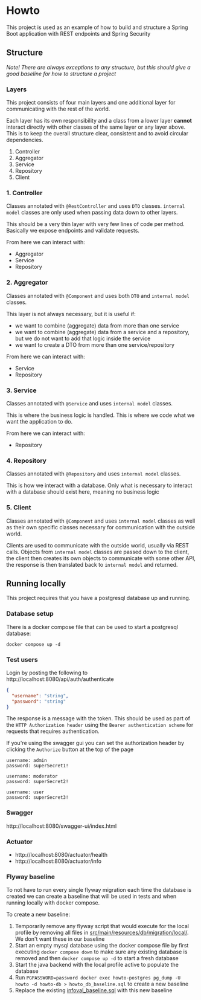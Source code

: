# Howto

This project is used as an example of how to build and structure a Spring Boot application with REST endpoints and
Spring Security

## Structure

_Note! There are always exceptions to any structure, but this should give a good baseline for how to structure a
project_

### Layers

This project consists of four main layers and one additional layer for communicating with the rest of the world.

Each layer has its own responsibility and a class from a lower layer **cannot**
interact directly with other classes of the same layer or any layer above. This is to keep the overall structure clear,
consistent and to avoid circular dependencies.

1. Controller
2. Aggregator
3. Service
4. Repository
5. Client

### 1. Controller

Classes annotated with `@RestController` and uses `DTO` classes. `internal model` classes are only used when
passing data down to other layers.

This should be a very thin layer with very few lines of code per method. Basically we expose endpoints and validate
requests.

From here we can interact with:

* Aggregator
* Service
* Repository

### 2. Aggregator

Classes annotated with `@Component` and uses both `DTO` and `internal model` classes.

This layer is not always necessary, but it is useful if:

* we want to combine (aggregate) data from more than one service
* we want to combine (aggregate) data from a service and a repository, but we do not want to add that logic inside the
  service
* we want to create a DTO from more than one service/repository

From here we can interact with:

* Service
* Repository

### 3. Service

Classes annotated with `@Service` and uses `internal model` classes.

This is where the business logic is handled. This is where we code what we want the application to do.

From here we can interact with:

* Repository

### 4. Repository

Classes annotated with `@Repository` and uses `internal model` classes.

This is how we interact with a database. Only what is necessary to interact with a database should exist here, meaning
no business logic

### 5. Client

Classes annotated with `@Component` and uses `internal model` classes as well as their own specific classes necessary
for communication with the outside world.

Clients are used to communicate with the outside world, usually via REST calls. Objects from `internal model` classes
are passed down to the client,
the client then creates its own objects to communicate with some other API, the response is then translated back
to `internal model` and returned.


## Running locally

This project requires that you have a postgresql database up and running.

### Database setup

There is a docker compose file that can be used to start a postgresql database: 

`docker compose up -d`

### Test users

Login by posting the following to http://localhost:8080/api/auth/authenticate
```json
{
  "username": "string",
  "password": "string"
}
```

The response is a message with the token. This should be used as part of the `HTTP Authorization header` using the `Bearer authentication scheme` 
for requests that requires authentication.

If you're using the swagger gui you can set the authorization header by clicking the `Authorize` button at the top of the page

```
username: admin
password: superSecret1!
```

```
username: moderator
password: superSecret2!
```

```
username: user
password: superSecret3!
```

### Swagger

http://localhost:8080/swagger-ui/index.html

### Actuator

* http://localhost:8080/actuator/health
* http://localhost:8080/actuator/info

### Flyway baseline

To not have to run every single flyway migration each time the database is created we can create a baseline that will be used in tests and when
running locally with docker compose.

To create a new baseline:

1. Temporarily remove any flyway script that would execute for the local profile by removing all files
   in [src/main/resources/db/migration/local/](src/main/resources/db/migration/local/). We don't want these in our baseline
2. Start an empty mysql database using the docker compose file by first executing `docker compose down` to make sure any existing database is removed
   and then `docker compose up -d` to start a fresh database
3. Start the java backend with the local profile active to populate the database
4. Run `PGPASSWORD=password docker exec howto-postgres pg_dump -U howto -d howto-db > howto_db_baseline.sql` to create a new baseline
5. Replace the existing [infoval_baseline.sql](src/test/resources/db/baseline/infoval_baseline.sql) with this new baseline